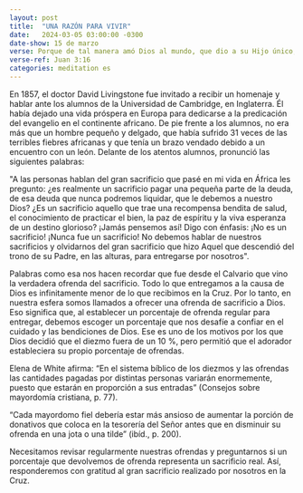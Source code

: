 ```yaml
---
layout: post
title:  "UNA RAZÓN PARA VIVIR"
date:   2024-03-05 03:00:00 -0300
date-show: 15 de marzo
verse: Porque de tal manera amó Dios al mundo, que dio a su Hijo único, para que todo el que crea en él no perezca, sino que tenga vida eterna.
verse-ref: Juan 3:16
categories: meditation es
---
```


En 1857, el doctor David Livingstone fue invitado a recibir un homenaje y hablar ante los alumnos de la Universidad de Cambridge, en Inglaterra. Él había dejado una vida próspera en Europa para dedicarse a la predicación del evangelio en el continente africano. De pie frente a los alumnos, no era más que un hombre pequeño y delgado, que había sufrido 31 veces de las terribles fiebres africanas y que tenía un brazo vendado debido a un encuentro con un león. Delante de los atentos alumnos, pronunció las siguientes palabras:

"A las personas hablan del gran sacrificio que pasé en mi vida en África les pregunto: ¿es realmente un sacrificio pagar una pequeña parte de la deuda, de esa deuda que nunca podremos liquidar, que le debemos a nuestro Dios? ¿Es un sacrificio aquello que trae una recompensa bendita de salud, el conocimiento de practicar el bien, la paz de espíritu y la viva esperanza de un destino glorioso? ¡Jamás pensemos así! Digo con énfasis: ¡No es un sacrificio! ¡Nunca fue un sacrificio! No debemos hablar de nuestros sacrificios y olvidarnos del gran sacrificio que hizo Aquel que descendió del trono de su Padre, en las alturas, para entregarse por nosotros".

Palabras como esa nos hacen recordar que fue desde el Calvario que vino la verdadera ofrenda del sacrificio. Todo lo que entregamos a la causa de Dios es infinitamente menor de lo que recibimos en la Cruz. Por lo tanto, en nuestra esfera somos llamados a ofrecer una ofrenda de sacrificio a Dios. Eso significa que, al establecer un porcentaje de ofrenda regular para entregar, debemos escoger un porcentaje que nos desafíe a confiar en el cuidado y las bendiciones de Dios. Ese es uno de los motivos por los que Dios decidió que el diezmo fuera de un 10 %, pero permitió que el adorador estableciera su propio porcentaje de ofrendas.

Elena de White afirma: “En el sistema bíblico de los diezmos y las ofrendas las cantidades pagadas por distintas personas variarán enormemente, puesto que estarán en proporción a sus entradas” (Consejos sobre mayordomía cristiana, p. 77).

“Cada mayordomo fiel debería estar más ansioso de aumentar la porción de donativos que coloca en la tesorería del Señor antes que en disminuir su ofrenda en una jota o una tilde” (ibíd., p. 200).

Necesitamos revisar regularmente nuestras ofrendas y preguntarnos si un porcentaje que devolvemos de ofrenda representa un sacrificio real. Así, responderemos con gratitud al gran sacrificio realizado por nosotros en la Cruz.
